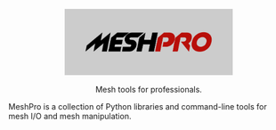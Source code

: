<p align="center">
  <a href="https://github.com/meshpro/"><img alt="meshpro" src="https://raw.githubusercontent.com/meshpro/.github/assets/meshpro-logo.svg" width="60%"></a>
  <p align="center">Mesh tools for professionals.</p>
</p>

MeshPro is a collection of Python libraries and command-line tools for
mesh I/O and mesh manipulation.


<!--
### License

MeshPro is a commercial product. You need to <a
href="mailto:nico.schloemer@gmail.com?subject=MeshPro license request">acquire
a license</a> to use it. Trial licenses are available.
-->
